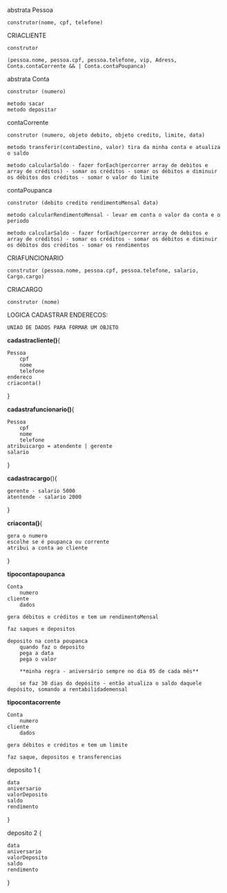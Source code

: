 abstrata Pessoa 
    
    construtor(nome, cpf, telefone)

CRIACLIENTE 

    construtor

    (pessoa.nome, pessoa.cpf, pessoa.telefone, vip, Adress, Conta.contaCorrente && | Conta.contaPoupanca)

abstrata Conta 

    construtor (numero)

    metodo sacar
    metodo depositar 

contaCorrente 

    construtor (numero, objeto debito, objeto credito, limite, data)

    metodo transferir(contaDestino, valor) tira da minha conta e atualiza o saldo

    metodo calcularSaldo - fazer forEach(percorrer array de debitos e array de créditos) - somar os créditos - somar os débitos e diminuir os débitos dos créditos - somar o valor do limite

contaPoupanca 

    construtor (debito credito rendimentoMensal data)

    metodo calcularRendimentoMensal - levar em conta o valor da conta e o periodo

    metodo calcularSaldo - fazer forEach(percorrer array de debitos e array de créditos) - somar os créditos - somar os débitos e diminuir os débitos dos créditos - somar os rendimentos

CRIAFUNCIONARIO 

    construtor (pessoa.nome, pessoa.cpf, pessoa.telefone, salario, Cargo.cargo)

CRIACARGO 

    construtor (nome)

LOGICA CADASTRAR ENDERECOS:

    UNIAO DE DADOS PARA FORMAR UM OBJETO
**cadastracliente()**{

    Pessoa
        cpf
        nome
        telefone
    endereco
    criaconta()    
}

**cadastrafuncionario()**{

    Pessoa
        cpf
        nome
        telefone
    atribuicargo = atendente | gerente
    salario
}

**cadastracargo**(){

    gerente - salario 5000
    atentende - salario 2000
}

**criaconta()**{

    gera o numero
    escolhe se é poupanca ou corrente
    atribui a conta ao cliente
}

**tipocontapoupanca**

    Conta
        numero
    cliente
        dados
        
    gera débitos e créditos e tem um rendimentoMensal

    faz saques e depositos

    deposito na conta poupanca
        quando faz o deposito
        pega a data
        pega o valor

        **minha regra - aniversário sempre no dia 05 de cada mês**

        se faz 30 dias do depósito - então atualiza o saldo daquele depósito, somando a rentabilidademensal

**tipocontacorrente**

    Conta
        numero
    cliente
        dados

    gera débitos e créditos e tem um limite

    faz saque, depositos e transferencias

deposito 1 {

    data
    aniversario
    valorDeposito
    saldo
    rendimento
}


deposito 2 {

    data
    aniversario
    valorDeposito
    saldo
    rendimento
}